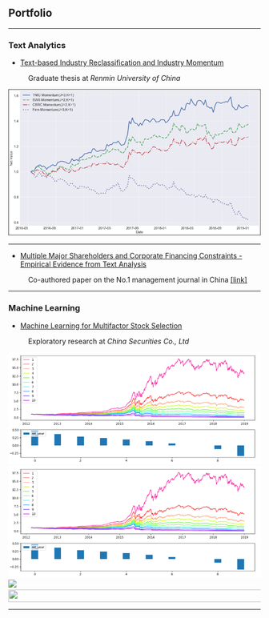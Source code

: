 ## Portfolio

---

### Text Analytics 

- [Text-based Industry Reclassification and Industry Momentum](/ind_momentum.md)

&nbsp;&nbsp;&nbsp;&nbsp;&nbsp;&nbsp;&nbsp;&nbsp;&nbsp;&nbsp;Graduate thesis at _Renmin University of China_

<img src="images/ind_momentum_cover.png?raw=true"/>

---

- [Multiple Major Shareholders and Corporate Financing Constraints - Empirical Evidence from Text Analysis](/fin_constraint)

&nbsp;&nbsp;&nbsp;&nbsp;&nbsp;&nbsp;&nbsp;&nbsp;&nbsp;&nbsp;Co-authored paper on the No.1 management journal in China [<ins>\[link\]</ins>](http://eng.oversea.cnki.net/kcms/detail/detail.aspx?filename=GLSJ201712012&DBName=cjfqtotal&dbcode=cjfq&uid=WEEvREdxOWJmbC9oM1NjYkZCbDZZNXlHc0xvSmxtOXpGWG90d21oKzNDdnQ=$R1yZ0H6jyaa0en3RxVUd8df-oHi7XMMDo7mtKT6mSmEvTuk11l2gFA!!)

---

### Machine Learning

- [Machine Learning for Multifactor Stock Selection](/ml_multifactor)

&nbsp;&nbsp;&nbsp;&nbsp;&nbsp;&nbsp;&nbsp;&nbsp;&nbsp;&nbsp;Exploratory research at _China Securities Co., Ltd_

<img src="images/ml_multifactor_cover.png?raw=true"/>
<img src="images/ml_multifactor_cover.png?raw=true"/>
<img src="tex/190083ef7a1625fbc75f243cffb9c96d.svg"/>
<img src="tex/9a52beaa9b056009f191a085ec25467e.svg?invert_in_darkmode&sanitize=true" align=middle width=713.0976797999999pt height=24.65753399999998pt/>

---

